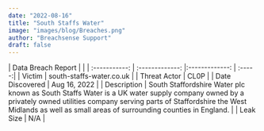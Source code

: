 ```yaml
---
date: "2022-08-16"
title: "South Staffs Water"
image: "images/blog/Breaches.png"
author: "Breachsense Support"
draft: false
---
```


| Data Breach Report           |              | 
| :-----------: | :-------------:     |:-------------:    | :-----:|
| Victim      | south-staffs-water.co.uk      | 
| Threat Actor      | CL0P      | 
| Date Discovered      | Aug 16, 2022      | 
| Description      | South Staffordshire Water plc known as South Staffs Water is a UK water supply company owned by a privately owned utilities company serving parts of Staffordshire the West Midlands as well as small areas of surrounding counties in England.      | 
| Leak Size      | N/A      | 

